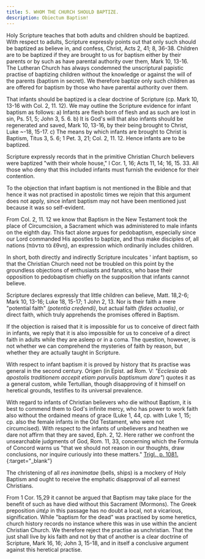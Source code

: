```yaml
---
title: 5. WHOM THE CHURCH SHOULD BAPTIZE.
description: Obiectum Baptism!
---
```


Holy Scripture teaches that both adults and children should be baptized. With respect to adults, Scripture expressly points out that only such should be baptized as believe in, and confess, Christ, Acts 2, 41; 8, 36-38. Children are to be baptized if they are brought to us for baptism either by their parents or by such as have parental authority over them, Mark 10, 13-16. The Lutheran Church has always condemned the unscriptural papistic practise of baptizing children without the knowledge or against the will of the parents (baptism in secret). We therefore baptize only such children as are offered for baptism by those who have parental authority over them.

That infants should be baptized is a clear doctrine of Scripture (cp. Mark 10, 13-16 with Col. 2, 11. 12). We may outline the Scripture evidence for infant baptism as follows: a) Infants are flesh born of flesh and as such are lost in sin, Ps. 51, 5; John 3, 5. 6. b) It is God's will that also infants should be regenerated and saved, Mark 10, 13-16, by their being brought to Christ, Luke ~-18, 15-17. c) The means by which infants are brought to Christ is Baptism, Titus 3, 5. 6; 1 Pet. 3, 21; Col. 2, 11. 12. Hence infants are to be baptized.

Scripture expressly records that in the primitive Christian Church believers were baptized "with their whole house," l Cor. 1, 16; Acts 11, 14; 16, 15. 33. All those who deny that this included infants must furnish the evidence for their contention.

To the objection that infant baptism is not mentioned in the Bible and that hence it was not practised in apostolic times we rejoin that this argument does not apply, since infant baptism may not have been mentioned just because it was so self-evident.

From Col. 2, 11. 12 we know that Baptism in the New Testament took the place of Circumcision, a Sacrament which was administered to male infants on the eighth day. This fact alone argues for pedobaptism, especially since our Lord commanded His apostles to baptize, and thus make disciples of, all nations (πάντα τὰ ἔθνη), an expression which ordinarily includes children.

In short, both directly and indirectly Scripture inculcates ' infant baptism, so that the Christian Church need not be troubled on this point by the groundless objections of enthusiasts and fanatics, who base their opposition to pedobaptism chiefly on the supposition that infants cannot believe.

Scripture declares expressly that little children can believe, Matt. 18,2-6; Mark 10, 13-16; Luke 18, 15-17; 1 John 2, 13. Nor is their faith a mere "potential faith" _(potentia credendi)_, but actual faith _(fides actualis)_, or direct faith, which truly apprehends the promises offered in Baptism.

If the objection is raised that it is impossible for us to conceive of direct faith in infants, we reply that it is also impossible for us to conceive of a direct faith in adults while they are asleep or in a coma. The question, however, is not whether we can comprehend the mysteries of faith by reason, but whether they are actually taught in Scripture.

With respect to infant baptism it is proved by history that its practise was general in the second century. Origen (in Epist. ad Rom. V: _"Ecclesia ab apostolis traditionem accepit etiam parvulis baptismum dare"_) quotes it as a general custom, while Tertullian, though disapproving of it himself on heretical grounds, testifies to its universal prevalence.

With regard to infants of Christian believers who die without Baptism, it is best to commend them to God's infinite mercy, who has power to work faith also without the ordained means of grace (Luke 1, 44, cp. with Luke 1, 15; cp. also the female infants in the Old Testament, who were not circumcised). With respect to the infants of unbelievers and heathen we dare not affirm that they are saved, Eph. 2, 12. Here rather we confront the unsearchable judgments of God, Rom. 11, 33, concerning which the Formula of Concord warns us "that we should not reason in our thoughts, draw conclusions, nor inquire curiously into these matters." [Trigl., p. 1081.](https://archive.org/details/concordiatriglot0000vari/page/1080/mode/2up){:target="_blank"}

The christening of all _res inanimatae_ (bells, ships) is a mockery of Holy Baptism and ought to receive the emphatic disapproval of all earnest Christians.

From 1 Cor. 15,29 it cannot be argued that Baptism may take place for the benefit of such as have died without this Sacrament (Mormons). The Greek preposition _ὑπέρ_ in this passage has no doubt a local, not a vicarious, signification. While "baptism for the dead" was practised by some heretics, church history records no instance where this was in use within the ancient Christian Church. We therefore reject the practise as unchristian. That the just shall live by kis faith and not by that of another is a clear doctrine of Scripture, Mark 16, 16; John 3, 15-18, and in itself a conclusive argument against this heretical practise.